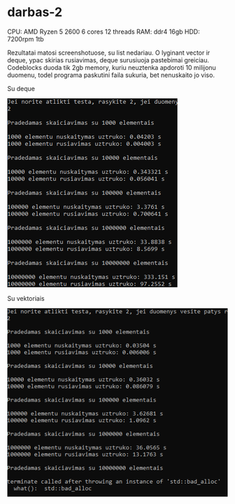 # darbas-2

CPU: AMD Ryzen 5 2600 6 cores 12 threads
RAM: ddr4 16gb
HDD: 7200rpm 1tb

Rezultatai matosi screenshotuose, su list nedariau. O lyginant vector ir deque, ypac skirias rusiavimas, deque surusiuoja pastebimai greiciau. Codeblocks duoda tik 2gb memory, kuriu neuztenka apdoroti 10 milijonu duomenu, todel programa paskutini faila sukuria, bet nenuskaito jo viso.

Su deque

![deque](
deque.png)

Su vektoriais

![vektoriai](
vektoriai.png)

